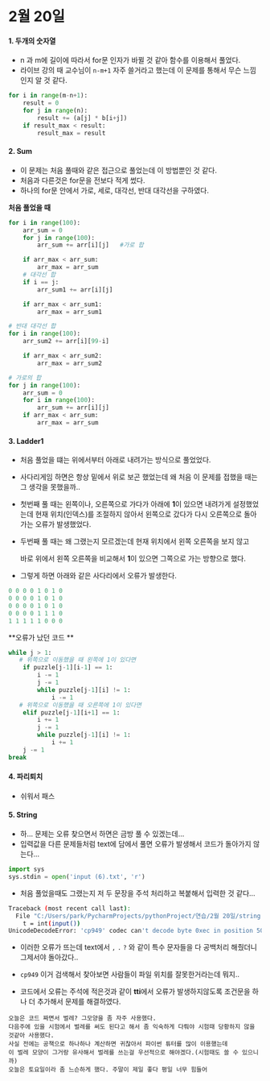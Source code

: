 # 2월 20일

#### 1.  두개의 숫자열

- n 과 m에 길이에 따라서  for문 인자가 바뀔 것 같아 함수를 이용해서 풀었다.
- 라이브 강의 때 교수님이 `n-m+1`  자주 쓸거라고 했는데 이 문제를 통해서 무슨 느낌인지 알 것 같다.

```python
for i in range(m-n+1):
    result = 0
    for j in range(n):
        result += (a[j] * b[i+j])
    if result_max < result:
        result_max = result
```



#### 2. Sum

- 이 문제는 처음 풀때와 같은 접근으로 풀었는데 이 방법뿐인 것 같다.
- 처음과 다른것은 for문을 전보다 적게 썼다.
- 하나의 for문 안에서 가로, 세로, 대각선, 반대 대각선을 구하였다.

**처음 풀었을 때**

```python
for i in range(100):
    arr_sum = 0
    for j in range(100):
        arr_sum += arr[i][j]   #가로 합

    if arr_max < arr_sum:
        arr_max = arr_sum
    # 대각선 합
    if i == j:
        arr_sum1 += arr[i][j]

    if arr_max < arr_sum1:
        arr_max = arr_sum1

# 반대 대각선 합
for i in range(100):
    arr_sum2 += arr[i][99-i]

    if arr_max < arr_sum2:
        arr_max = arr_sum2

# 가로의 합
for j in range(100):
    arr_sum = 0
    for i in range(100):
        arr_sum += arr[i][j]
    if arr_max < arr_sum:
        arr_max = arr_sum
```



#### 3. Ladder1

- 처음 풀었을 떄는 위에서부터 아래로 내려가는 방식으로 풀었었다.

- 사다리게임 하면은 항상 밑에서 위로 보곤 했었는데 왜 처음 이 문제를 접했을 때는 그 생각을 못했을까..

- 첫번째 풀 때는 왼쪽이나, 오른쪽으로 가다가 아래에  **1**이 있으면 내려가게 설정했었는데 현재 위치(인덱스)를 조절하지 않아서 왼쪽으로 갔다가 다시 오른쪽으로 돌아가는 오류가 발생했었다.

- 두번째 풀 때는 왜 그랬는지 모르겠는데 현재 위치에서 왼쪽 오른쪽을 보지 않고

  바로 위에서 왼쪽 오른쪽을 비교해서 **1**이 있으면 그쪽으로 가는 방향으로 했다.

- 그렇게 하면 아래와 같은 사다리에서 오류가 발생한다.

```python
0 0 0 0 1 0 1 0
0 0 0 0 1 0 1 0
0 0 0 0 1 0 1 0
0 0 0 0 1 1 1 0
1 1 1 1 1 0 0 0
```

**오류가 났던 코드 **

```python
while j > 1:
   # 위쪽으로 이동했을 때 왼쪽에 1이 있다면
    if puzzle[j-1][i-1] == 1:
        i -= 1
        j -= 1
        while puzzle[j-1][i] != 1:
            i -= 1
   # 위쪽으로 이동했을 때 오른쪽에 1이 있다면
    elif puzzle[j-1][i+1] == 1:
        i += 1
     	j -= 1
        while puzzle[j-1][i] != 1:
            i += 1
    j -= 1
break
```



#### 4. 파리퇴치

- 쉬워서 패스



#### 5. String

- 하... 문제는 오류 찾으면서 하면은 금방 풀 수 있겠는데...
- 입력값을 다른 문제들처럼 text에 담에서 풀면 오류가 발생해서 코드가 돌아가지 않는다...

```python
import sys
sys.stdin = open('input (6).txt', 'r')
```

- 처음 풀었을때도 그랬는지 저 두 문장을 주석 처리하고 복붙해서 입력한 것 같다...

```bash
Traceback (most recent call last):
  File "C:/Users/park/PycharmProjects/pythonProject/연습/2월 20일/string.py", line 7, in <module>
    t = int(input())
UnicodeDecodeError: 'cp949' codec can't decode byte 0xec in position 5091: illegal multibyte sequence
```

- 이러한 오류가 뜨는데 text에서 `,` `.` `?`  와 같이 특수 문자들을 다 공백처리 해줬더니 그제서야  돌아갔다.. 
- `cp949` 이거 검색해서 찾아보면 사람들이 파일 위치를 잘못한거라는데 뭐지..

- 코드에서 오류는 주석에 적은것과 같이 **tti**에서  오류가 발생하지않도록 조건문을 하나 더 추가해서 문제를 해결하였다.





```
오늘은 코드 짜면서 벌레? 그모양을 좀 자주 사용했다. 
다음주에 있을 시험에서 벌레를 써도 된다고 해서 좀 익숙하게 다뤄야 시험때 당황하지 않을 것같아 사용했다.
사실 전에는 공책으로 하나하나 계산하면 귀찮아서 파이썬 튜터를 많이 이용했는데 
이 벌레 모양이 그거랑 유사해서 벌레를 쓰는걸 우선적으로 해야겠다.(시험때도 쓸 수 있으니까)
오늘은 토요일이라 좀 느슨하게 했다. 주말이 제일 좋다 평일 너무 힘들어
```

















